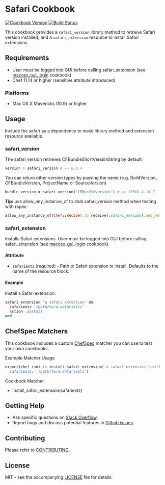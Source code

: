 # Safari Cookbook

[![Cookbook Version](http://img.shields.io/cookbook/v/safari.svg?style=flat-square)][cookbook]
[![Build Status](http://img.shields.io/travis/dhoer/chef-safari.svg?style=flat-square)][travis]

[cookbook]: https://supermarket.chef.io/cookbooks/safari
[travis]: https://travis-ci.org/dhoer/chef-safari

This cookbook provides a `safari_version` library method to retrieve Safari version installed, and a
`safari_extension` resource to install Safari extensions.

## Requirements

- User must be logged into GUI before calling safari_extension (see 
[macosx_gui_login](https://supermarket.chef.io/cookbooks/macosx_gui_login) cookbook)
- Chef 11.14 or higher (sensitive attribute introduced)

### Platforms

- Mac OS X Mavericks (10.9) or higher

## Usage

Include the safari as a dependency to make library method and extension resource available.

### safari_version

The safari_version retrieves CFBundleShortVersionString by default:

```ruby
version = safari_version # => 8.0.4
```

You can return other version types by passing the name (e.g. BuildVersion, CFBundleVersion, ProjectName or
SourceVersion)

```ruby
bundle_version = safari_version('CFBundleVersion') # => 10600.4.10.7
```

**Tip:** use allow_any_instance_of to stub safari_version method when testing with rspec:

```ruby
allow_any_instance_of(Chef::Recipe).to receive(:safari_version).and_return('8.0.4')
```

### safari_extension

Installs Safari extensions. User must be logged into GUI before calling safari_extension (see 
[macosx_gui_login](https://supermarket.chef.io/cookbooks/macosx_gui_login) cookbook).

#### Attribute

- `safariextz` (required) - Path to Safari extension to install. Defaults to the name of the resource block.

#### Example

Install a Safari extension:

```ruby
safari_extension 'a safari extension' do
  safariextz '/path/to/a.safariextz'
  action :install
end
```

## ChefSpec Matchers

This cookbook includes a custom [ChefSpec](https://github.com/sethvargo/chefspec) matcher you can use to test your
own cookbooks.

Example Matcher Usage

```ruby
expect(chef_run).to install_safari_extension('a safari extension').with(
  safariextz: '/path/to/a.safariextz')
```

Cookbook Matcher

- install_safari_extension(safariextz)


## Getting Help

- Ask specific questions on [Stack Overflow](http://stackoverflow.com/questions/tagged/chef-safari).
- Report bugs and discuss potential features in [Github issues](https://github.com/dhoer/chef-safari/issues).

## Contributing

Please refer to [CONTRIBUTING](https://github.com/dhoer/chef-safari/blob/master/CONTRIBUTING.md).

## License

MIT - see the accompanying [LICENSE](https://github.com/dhoer/chef-safari/blob/master/LICENSE.md) file for details.
